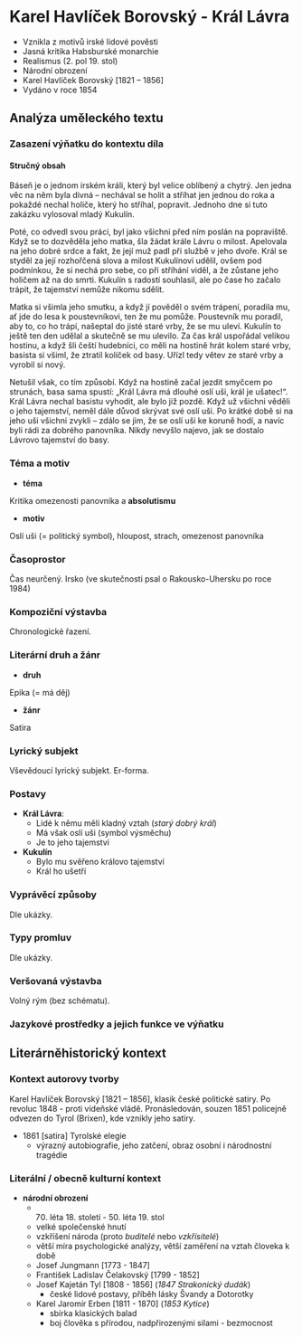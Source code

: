 # Karel Havlíček Borovský - Král Lávra

- Vznikla z motivů irské lidové pověsti
- Jasná kritika Habsburské monarchie
- Realismus (2. pol 19. stol)
- Národní obrození
- Karel Havlíček Borovský [1821 – 1856]
- Vydáno v roce 1854

## Analýza uměleckého textu

### Zasazení výňatku do kontextu díla

#### Stručný obsah

Báseň je o jednom irském králi, který byl velice oblíbený a chytrý. Jen jedna věc na něm byla divná – nechával se holit a stříhat jen jednou do roka a pokaždé nechal holiče, který ho stříhal, popravit. Jednoho dne si tuto zakázku vylosoval mladý Kukulín.

Poté, co odvedl svou práci, byl jako všichni před ním poslán na popraviště. Když se to dozvěděla jeho matka, šla žádat krále Lávru o milost. Apelovala na jeho dobré srdce a fakt, že její muž padl při službě v jeho dvoře. Král se styděl za její rozhořčená slova a milost Kukulínovi udělil, ovšem pod podmínkou, že si nechá pro sebe, co při stříhání viděl, a že zůstane jeho holičem až na do smrti. Kukulín s radostí souhlasil, ale po čase ho začalo trápit, že tajemství nemůže nikomu sdělit.

Matka si všimla jeho smutku, a když jí pověděl o svém trápení, poradila mu, ať jde do lesa k poustevníkovi, ten že mu pomůže. Poustevník mu poradil, aby to, co ho trápí, našeptal do jisté staré vrby, že se mu uleví. Kukulín to ještě ten den udělal a skutečně se mu ulevilo. Za čas král uspořádal velikou hostinu, a když šli čeští hudebníci, co měli na hostině hrát kolem staré vrby, basista si všiml, že ztratil kolíček od basy. Uřízl tedy větev ze staré vrby a vyrobil si nový.

Netušil však, co tím způsobí. Když na hostině začal jezdit smyčcem po strunách, basa sama spustí: „Král Lávra má dlouhé oslí uši, král je ušatec!“. Král Lávra nechal basistu vyhodit, ale bylo již pozdě. Když už všichni věděli o jeho tajemství, neměl dále důvod skrývat své oslí uši. Po krátké době si na jeho uši všichni zvykli – zdálo se jim, že se oslí uši ke koruně hodí, a navíc byli rádi za dobrého panovníka. Nikdy nevyšlo najevo, jak se dostalo Lávrovo tajemství do basy.

### Téma a motiv

- **téma**

Kritika omezenosti panovníka a **absolutismu**

- **motiv**

Oslí uši (= politický symbol), hloupost, strach, omezenost panovníka

### Časoprostor

Čas neurčený. Irsko (ve skutečnosti psal o Rakousko-Uhersku po roce 1984)

### Kompoziční výstavba

Chronologické řazení.

### Literární druh a žánr

- **druh**

Epika (= má děj)

- **žánr**

Satira

### Lyrický subjekt

Vševědoucí lyrický subjekt. Er-forma.

### Postavy

- **Král Lávra**:
    - Lidé k němu měli kladný vztah (*starý dobrý král*)
    - Má však oslí uši (symbol výsměchu)
    - Je to jeho tajemství
- **Kukulín**
    - Bylo mu svěřeno královo tajemství
    - Král ho ušetří

### Vyprávěcí způsoby
Dle ukázky.

### Typy promluv
Dle ukázky.

### Veršovaná výstavba
Volný rým (bez schématu).

### Jazykové prostředky a jejich funkce ve výňatku

## Literárněhistorický kontext
### Kontext autorovy tvorby

Karel Havlíček Borovský [1821 – 1856], klasik české politické satiry. Po revoluc 1848 - proti vídeňské vládě. Pronásledován, souzen 1851 policejně odvezen do Tyrol (Brixen), kde vznikly jeho satiry.

- 1861 [satira] Tyrolské elegie
    - výrazný autobiografie, jeho zatčení, obraz osobní i národnostní tragédie

### Literální / obecně kulturní kontext
- **národní obrození**
    - 70. léta 18. století - 50. léta 19. stol
    - velké společenské hnutí
    - vzkříšení národa (proto *buditelé* nebo *vzkřísitelé*)
    - větší míra psychologické analýzy, větší zaměření na vztah človeka k době
    - Josef Jungmann [1773 - 1847]
    - František Ladislav Čelakovský [1799 - 1852]
    - Josef Kajetán Tyl [1808 - 1856] (*1847 Strakonický dudák*)
        - české lidové postavy, příběh lásky Švandy a Dotorotky
    - Karel Jaromír Erben [1811 - 1870] (*1853 Kytice*)
        - sbírka klasických balad
        - boj člověka s přírodou, nadpřirozenými silami - bezmocnost
